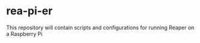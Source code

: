 # rea-pi-er
This repository will contain scripts and configurations for running Reaper on a Raspberry Pi
